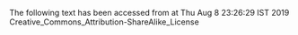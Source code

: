 The following text has been accessed from at Thu Aug 8 23:26:29 IST 2019
Creative_Commons_Attribution-ShareAlike_License
